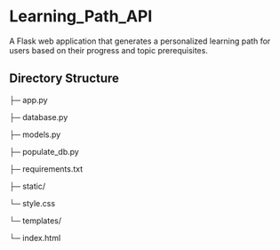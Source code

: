 # Learning_Path_API
A Flask web application that generates a personalized learning path for users based on their progress and topic prerequisites.

## Directory Structure

├─ app.py

├─ database.py

├─ models.py

├─ populate_db.py

├─ requirements.txt

├─ static/

   └─ style.css

└─ templates/

   └─ index.html
